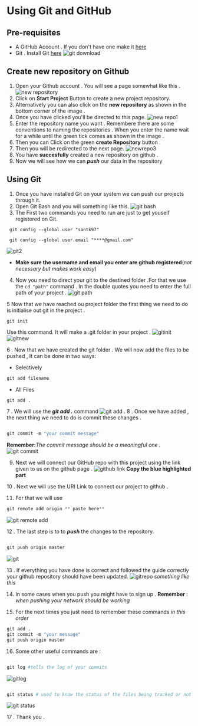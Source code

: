 # Using Git and GitHub

## Pre-requisites
* A GitHub Acoount . If you don't have one make it [here](https://github.com/join)
* Git . Install Git [here]()
![git download](http://imgur.com/5nSeUCY)


## Create new repository on Github

1. Open your Github account . You will see a page somewhat like this .
![new repository](http://imgur.com/MzwnEM0)
2. Click on **Start Project** Button to create a new project repository.
3. Alternatively you can also click on the **new repository** as shown in the bottom corner of the image .
4. Once you have clicked you'll be directed to this page.
![new repo1](http://imgur.com/YD04p9h)
5. Enter the repository name you want . Remembere there are some conventions to naming the repositories .
When you enter the name wait for a while until the green tick comes as shown in the image .
6. Then you can Click on the green **create Repository** button .
7. Then you will be redirected to the next page.
![newrepo3](http://imgur.com/zYJkg1C)
8. You have **succesfully** created a new repository on github .
9. Now we will see how we can **_push_** our data in the repository

## Using Git

1. Once you have installed Git on your system we can push our projects through it.
2. Open Git Bash and you will something like this.
 ![git bash](http://imgur.com/380nJeN)
3. The First two commands you need to run are just to get youself registered on Git.
```   
 git config --global.user "santk97"
    
 git config --global user.email "****@gmail.com"
```
![git2](http://imgur.com/2X87RVk)    
*  **Make sure the username and email you enter are  github registered**(_not necessary but makes work easy_)

4. Now you need to direct your git to the destined folder .For that we use the ```cd "path"```  command .
   In the double quotes you need to enter the full path of your project .
   ![git path](http://imgur.com/KFgWWz1)
   
5  Now that we have reached ou project folder the first thing  we need to do is  initialise out git in the project .
``` 
git init 
```   
Use this  command. It will make a .git folder in your project .
![gitinit](http://imgur.com/wc7sZgb)
![gitnew](http://imgur.com/wR6CZbj)

6 . Now that we have created the git folder . We will now add the files to be pushed , It can be done in two ways:
* Selectively
```python
git add filename
```
* All Files
```python
git add .
```
7 . We will use the    _**git add .**_ command
![git add . ](http://imgur.com/EnvomU2)
8 . Once we have added , the next thing we need to do is commit these changes .
```python

git commit -m "your commit message"

```
**Remember:**_The commit message should be a meaningful one ._
![git commit](http://imgur.com/km8A3Ki)


9. Next we will connect our GitHub repo with this project using the link given to us on the github page .
 ![github link](http://imgur.com/zYJkg1C)
 **Copy the blue highlighted part** 
 
10 . Next we will use the URI Link to connect our project to github .

11. For that we will use 
```python
git remote add origin ** paste here**

```

![git remote add](http://imgur.com/jxDp7Zq)
 
12 . The last step is to to **_push_** the changes to the repository.
  ```python

git push origin master

```
![git ](http://imgur.com/jxDp7Zq)


13 . If everything you have done is correct and followed the guide correctly your github repository should have been updated.
![gitrepo](http://imgur.com/aCi6UBB)
_something like this_
 
14.  In some cases when you push you might have to sign up . 
 **Remember** : _when pushing your network should be working_
 
15. For the next times you just need to remember these commands _in this order_
 ```python
git add . 
git commit -m "your message"
git push origin master 

```
 
16. Some other useful commands are :
 ```python

git log #tells the log of your commits 
```
![gitlog](http://imgur.com/nGrBHPO)

```python

git status # used to know the status of the files being tracked or not

```
![git status](http://imgur.com/3N4D3os)

17 . Thank you . 
